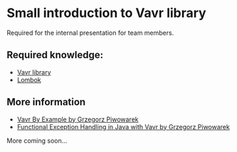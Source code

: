 # Small introduction to Vavr library

Required for the internal presentation for team members.

## Required knowledge:

- [Vavr library](https://www.vavr.io/)
- [Lombok](https://projectlombok.org/)

## More information

- [Vavr By Example by Grzegorz Piwowarek](https://www.youtube.com/watch?v=2JTlFAjhL3U)
- [Functional Exception Handling in Java with Vavr by Grzegorz Piwowarek](https://www.youtube.com/watch?v=pPy-ETY8a-E)

More coming soon...